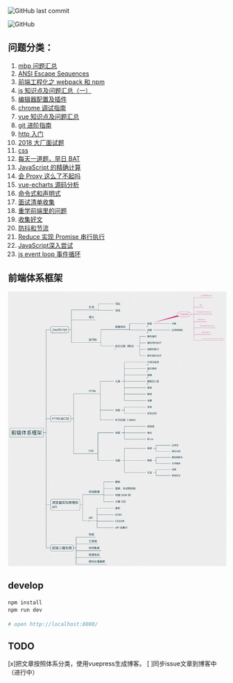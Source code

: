 ![GitHub last commit](https://img.shields.io/github/last-commit/kangkai124/blog.svg?color=orange)

![GitHub](https://img.shields.io/github/license/kangkai124/blog.svg)

## 问题分类：
1. [mbp 问题汇总](https://github.com/kangkai124/blog/issues/1)
2. [ANSI Escape Sequences](https://github.com/kangkai124/blog/issues/2)
3. [前端工程化之 webpack 和 npm](https://github.com/kangkai124/blog/issues/3)
4. [js 知识点及问题汇总（一）](https://github.com/kangkai124/blog/issues/4)
5. [编辑器配置及插件](https://github.com/kangkai124/blog/issues/5)
6. [chrome 调试指南](https://github.com/kangkai124/blog/issues/6)
7. [vue 知识点及问题汇总](https://github.com/kangkai124/blog/issues/7)
8. [git 进阶指南](https://github.com/kangkai124/blog/issues/8)
9. [http 入门](https://github.com/kangkai124/blog/issues/9)
10. [2018 大厂面试题](https://github.com/kangkai124/blog/issues/10)
11. [css](https://github.com/kangkai124/blog/issues/11)
12. [每天一道题，早日 BAT](https://github.com/kangkai124/blog/issues/12)
13. [JavaScript 的精确计算](https://github.com/kangkai124/blog/issues/13)
14. [会 Proxy 这么了不起吗](https://github.com/kangkai124/blog/issues/14)
15. [vue-echarts 源码分析](https://github.com/kangkai124/blog/issues/15)
16. [命令式和声明式](https://github.com/kangkai124/blog/issues/17)
17. [面试清单收集](https://github.com/kangkai124/blog/issues/18)
18. [重学前端里的问题](https://github.com/kangkai124/blog/issues/19)
19. [收集好文](https://github.com/kangkai124/blog/issues/20)
20. [防抖和节流](https://github.com/kangkai124/blog/issues/21)
21. [Reduce 实现 Promise 串行执行](https://github.com/kangkai124/blog/issues/22)
22. [JavaScript深入尝试](https://github.com/kangkai124/blog/issues/23)
22. [js event loop 事件循环](https://github.com/kangkai124/blog/issues/24)

## 前端体系框架
![前端体系框架](./assets/fe-system.jpg)

## develop
```bash
npm install
npm run dev

# open http://localhost:8080/
```



## TODO

[x]把文章按照体系分类，使用vuepress生成博客。
[ ]同步issue文章到博客中（进行中）